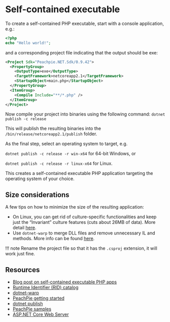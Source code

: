 # Self-contained executable
To create a self-contained PHP executable, start with a console application, e.g.:
```php
<?php
echo "Hello world!";
```
and a corresponding project file indicating that the output should be exe:
```xml
<Project Sdk="Peachpie.NET.Sdk/0.9.42">
  <PropertyGroup>
    <OutputType>exe</OutputType>
    <TargetFramework>netcoreapp2.1</TargetFramework>
    <StartupObject>main.php</StartupObject>
  </PropertyGroup>
  <ItemGroup>
    <Compile Include="**/*.php" />
  </ItemGroup>
</Project>
```
Now compile your project into binaries using the following command:
`dotnet publish -c release`

This will publish the resulting binaries into the `/bin/release/netcoreapp2.1/publish` folder. 

As the final step, select an operating system to target, e.g. 

`dotnet publish -c release -r win-x64` for 64-bit Windows, or

`dotnet publish -c release -r linux-x64` for Linux.

This creates a self-contained executable PHP application targeting the operating system of your choice.

## Size considerations
A few tips on how to minimize the size of the resulting application:

* On Linux, you can get rid of culture-specific functionalities and keep just the “Invariant” culture features (cuts about 26MB of data). More detail [here](github.com/dotnet/corefx/blob/master/Documentation/architecture/globalization-invariant-mode.md).
* Use `dotnet-warp` to merge DLL files and remove unnecessary IL and methods. More info can be found [here](hanselman.com/blog/BrainstormingCreatingASmallSingleSelfcontainedExecutableOutOfANETCoreApplication.aspx).

!!! note
    Rename the project file so that it has the `.csproj` extension, it will work just fine.
  
## Resources
* [Blog post on self-contained executable PHP apps](https://www.peachpie.io/2019/06/self-contained-php-app.html)
* [Runtime Identifier (RID) catalog](docs.microsoft.com/en-us/dotnet/core/rid-catalog)
* [dotnet-warp](hanselman.com/blog/BrainstormingCreatingASmallSingleSelfcontainedExecutableOutOfANETCoreApplication.aspx)
* [PeachPie getting started](peachpie.io/getstarted)
* [dotnet publish](docs.microsoft.com/dotnet/core/tools/dotnet-publish)
* [PeachPie samples](github.com/iolevel/peachpie-samples)
* [ASP.NET Core Web Server](docs.microsoft.com/en-us/aspnet/core/fundamentals/servers/)
